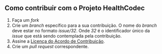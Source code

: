 ## Como contribuir com o Projeto HealthCodec

1. Faça um _fork_
1. Crie um _branch_ específico para a sua contribuição. O nome do _branch_
 deve estar no formato _issue/32_. Onde _32_ é o
 identificador único da _issue_ que está sendo contemplada pela contribuição.
1. Assine a <a href="https://www.clahub.com/agreements/kyriosdata/exemplo">
Licença do Acordo de Contribuição</a>.
1. Crie um _pull request_ correspondente. 
